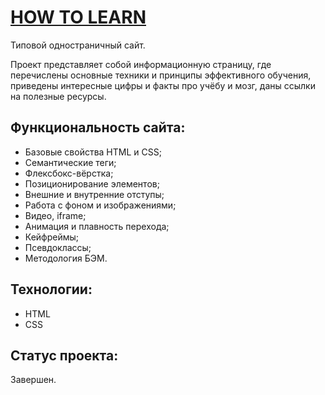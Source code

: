 # [HOW TO LEARN](https://dlmedv.github.io/how-to-learn/)
 Типовой одностраничный сайт.

 Проект представляет собой информационную страницу, где перечислены основные техники и принципы эффективного обучения, приведены интересные цифры и факты про учёбу и мозг, даны ссылки на полезные ресурсы.

## Функциональность сайта:

+ Базовые свойства HTML и CSS;
+ Семантические теги;
+ Флексбокс-вёрстка;
+ Позиционирование элементов;
+ Внешние и внутренние отступы;
+ Работа с фоном и изображениями;
+ Видео, iframe;
+ Анимация и плавность перехода;
+ Кейфреймы;
+ Псевдоклассы;
+ Методология БЭМ.

## Технологии:
  + HTML
  + CSS
 
 ## Статус проекта:
Завершен.



 

